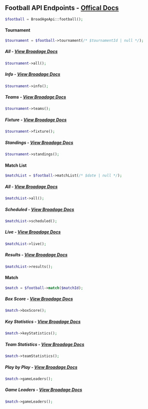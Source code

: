 ## Football API Endpoints - [Offical Docs](https://www.broadage.com/developers/football-api/)

```php
$football = BroadAgeApi::football();
```

#### Tournament

```php
$tournament = $football->tournament(/* $tournamentId | null */);
```

##### All - [View Broadage Docs](https://www.broadage.com/developers/football-api/tournament-list)

```php
$tournament->all();
```

##### Info - [View Broadage Docs](https://www.broadage.com/developers/football-api/tournament-info)

```php
$tournament->info();
```

##### Teams - [View Broadage Docs](https://www.broadage.com/developers/football-api/tournament-teams)

```php
$tournament->teams();
```

##### Fixture - [View Broadage Docs](https://www.broadage.com/developers/football-api/tournament-fixture)

```php
$tournament->fixture();
```

##### Standings - [View Broadage Docs](https://www.broadage.com/developers/football-api/tournament-standings)

```php
$tournament->standings();
```

#### Match List

```php
$matchList = $football->matchList(/* $date | null */);
```

##### All - [View Broadage Docs](https://www.broadage.com/developers/football-api/match-list-all)

```php
$matchList->all();
```

##### Scheduled - [View Broadage Docs](https://www.broadage.com/developers/football-api/match-list-scheduled)

```php
$matchList->scheduled();
```

##### Live - [View Broadage Docs](https://www.broadage.com/developers/football-api/match-list-live)

```php
$matchList->live();
```

##### Results - [View Broadage Docs](https://www.broadage.com/developers/football-api/match-list-results)

```php
$matchList->results();
```

#### Match

```php
$match = $football->match($matchId);
```

##### Box Score - [View Broadage Docs](https://www.broadage.com/developers/football-api/match-boxscore)

```php
$match->boxScore();
```

##### Key Statistics - [View Broadage Docs](https://www.broadage.com/developers/football-api/match-key-statistics)

```php
$match->keyStatistics();
   ```

##### Team Statistics - [View Broadage Docs](https://www.broadage.com/developers/football-api/match-team-statistics)

```php
$match->teamStatistics();
```

##### Play by Play - [View Broadage Docs](https://www.broadage.com/developers/football-api/match-play-by-play)

```php
$match->gameLeaders();
```

##### Game Leaders - [View Broadage Docs](https://www.broadage.com/developers/football-api/match-game-leaders)

```php
$match->gameLeaders();
```